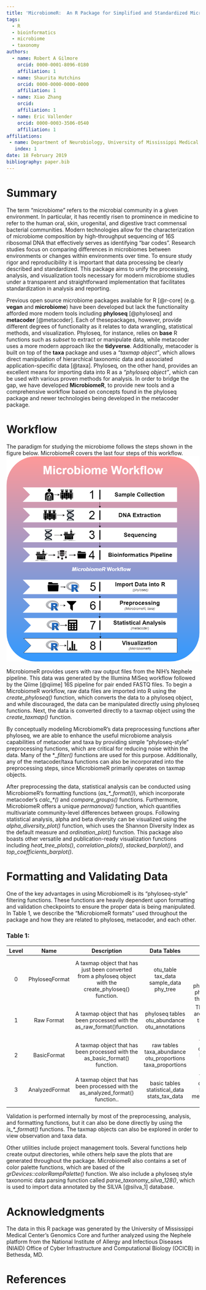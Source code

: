```yaml
---
title: 'MicrobiomeR:  An R Package for Simplified and Standardized Microbiome Analysis Workflows'
tags:
  - R
  - bioinformatics
  - microbiome
  - taxonomy
authors:
  - name: Robert A Gilmore
    orcid: 0000-0001-8096-0180
    affiliation: 1
  - name: Shaurita Hutchins
    orcid: 0000-0000-0000-0000
    affiliation: 1
  - name: Xiao Zhang
    orcid:
    affiliation: 1
  - name: Eric Vallender
    orcid: 0000-0003-3506-0540
    affiliation: 1
affiliations:
 - name: Department of Neurobiology, University of Mississippi Medical Center, Jackson, MS 39216, USA
   index: 1
date: 18 February 2019
bibliography: paper.bib
---
```


# Summary

The term “microbiome” refers to the microbial community in a given environment. In particular, it has recently risen to prominence in medicine to refer to the human oral, skin, urogenital, and digestive tract commensal bacterial communities. Modern technologies allow for the characterization of microbiome composition by high-throughput sequencing of 16S ribosomal DNA that effectively serves as identifying “bar codes”. Research studies focus on comparing differences in microbiomes between environments or changes within environments over time. To ensure study rigor and reproducibility it is important that data processing be clearly described and standardized. This package aims to unify the processing, analysis, and visualization tools necessary for modern microbiome studies under a transparent and straightforward implementation that facilitates standardization in analysis and reporting.

Previous open source microbiome packages available for R [@r-core] (e.g. **vegan** and **microbiome**) have been developed but lack the functionality afforded more modern tools including **phyloseq** [@phyloseq] and **metacoder** [@metacoder]. Each of thesepackages, however, provide different degrees of functionality as it relates to data wrangling, statistical methods, and visualization.  Phyloseq, for instance, relies on **base** R functions such as _subset_ to extract or manipulate data, while metacoder uses a more modern approach like the **tidyverse**. Additionally, metacoder is built on top of the **taxa** package and uses a _“taxmap object”_, which allows direct manipulation of hierarchical taxonomic data and associated application-specific data [@taxa].  Phyloseq, on the other hand, provides an excellent means for importing data into R as a _“phyloseq object”_, which can be used with various proven methods for analysis.  In order to bridge the gap, we have developed **MicrobiomeR**, to provide new tools and a comprehensive workflow based on concepts found in the phyloseq package and newer technologies being developed in the metacoder package.

# Workflow

The paradigm for studying the microbiome follows the steps shown in the figure below.  MicrobiomeR covers the last four steps of this workflow.
![Microbiome Workflow](Microbiome-Workflow.png)

MicrobiomeR provides users with raw output files from the NIH’s Nephele pipeline.  This data was generated by the Illumina MiSeq workflow followed by the Qiime [@qiime] 16S pipeline for pair ended FASTQ files.  To begin a MicrobiomeR workflow, raw data files are imported into R using the *create_phyloseq()* function, which converts the data to a phyloseq object, and while discouraged, the data can be manipulated directly using phyloseq functions.  Next, the data is converted directly to a taxmap object using the *create_taxmap()* function.  

By conceptually modeling MicrobiomeR’s data preprocessing functions after phyloseq, we are able to enhance the useful microbiome analysis capabilities of metacoder and taxa by providing simple “phyloseq-style” preprocessing functions, which are critical for reducing noise within the data. Many of the **_filter()* functions are used for this purpose.  Additionally, any of the metacoder/taxa functions can also be incorporated into the preprocessing steps, since MicrobiomeR primarily operates on taxmap objects.

After preprocessing the data, statistical analysis can be conducted using MicrobiomeR’s formatting functions (*as_\*_format()*), which incorporate metacoder’s *calc_\*()* and *compare_groups()* functions. Furthermore, MicrobiomeR offers a unique _permanova()_ function, which quantifies multivariate community-level differences between groups.  Following statistical analysis, alpha and beta diversity can be visualized using the *alpha_diversity_plot()* function, which uses the Shannon Diversity Index as the default measure and *ordination_plot()* function.  This package also boasts other versatile and publication-ready visualization functions including *heat_tree_plots()*, *correlation_plots()*, *stacked_barplot()*, and *top_coefficients_barplot()*.

# Formatting and Validating Data

One of the key advantages in using MicrobiomeR is its “phyloseq-style” filtering functions.  These functions are heavily dependent upon formatting and validation checkpoints to ensure the proper data is being manipulated.  In Table 1, we describe the “MicrobiomeR formats” used throughout the package and how they are related to phyloseq, metacoder, and each other.

### Table 1:
| Level | Name | Description | Data Tables | Other Notes |
|:-----:|:--------------:|:--------------------------------------------------------------------------------------------------------:|:----------------------------------------------------------:|:---------------------------------------------------------------------------------------------------------------------------------------------------------------------------:|
| 0 | PhyloseqFormat | A taxmap object that has just been converted from a phyloseq object with the create_phyloseq() function. | otu_table tax_data sample_data phy_tree | The observation tables represent the phyloseq::otu_table(), phyloseq::tax_table(), phyloseq::sample_data(), and phyloseq::phy_tree(), data in the original phyloseq object. |
| 1 | Raw Format | A taxmap object that has been processed with the as_raw_format()function. | phyloseq tables otu_abundance otu_annotations | The new observation tables are just name conversions of the otu_table and tax_data table from the "phyloseq_format”. |
| 2 | BasicFormat | A taxmap object that has been processed with the as_basic_format() function. | raw tables taxa_abundance otu_proportions taxa_proportions | This format is defined by observation data that has been processed with the metacoder::calc_*_() functions. |
| 3 | AnalyzedFormat | A taxmap object that has been processed with the as_analyzed_format() function.. | basic tables statistical_data stats_tax_data | This format is defined by observation data that has been processed with the metacoder::compare_groups() function. |

Validation is performed internally by most of the preprocessing, analysis, and formatting functions, but it can also be done directly by using the *is_\*_format()* functions.  The taxmap objects can also be explored in order to view observation and taxa data.

Other utilities include project management tools.  Several functions help create output directories, while others help save the plots that are generated throughout the package.  MicrobiomeR also contains a set of color palette functions, which are based of the *grDevices::colorRampPalette()* function.  We also include a phyloseq style taxonomic data parsing function called *parse_taxonomy_silva_128()*, which is used to import data annotated by the SILVA [@silva_1] database.

# Acknowledgments

The data in this R package was generated by the University of Mississippi Medical Center’s Genomics Core and further analyzed using the Nephele platform from the National Institute of Allergy and Infectious Diseases (NIAID) Office of Cyber Infrastructure and  Computational Biology (OCICB) in Bethesda, MD.

# References
